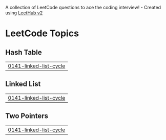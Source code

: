 A collection of LeetCode questions to ace the coding interview! - Created using [LeetHub v2](https://github.com/arunbhardwaj/LeetHub-2.0)
<!---LeetCode Topics Start-->
# LeetCode Topics
## Hash Table
|  |
| ------- |
| [0141-linked-list-cycle](https://github.com/TharunChunchu/NC150CPP/tree/master/0141-linked-list-cycle) |
## Linked List
|  |
| ------- |
| [0141-linked-list-cycle](https://github.com/TharunChunchu/NC150CPP/tree/master/0141-linked-list-cycle) |
## Two Pointers
|  |
| ------- |
| [0141-linked-list-cycle](https://github.com/TharunChunchu/NC150CPP/tree/master/0141-linked-list-cycle) |
<!---LeetCode Topics End-->